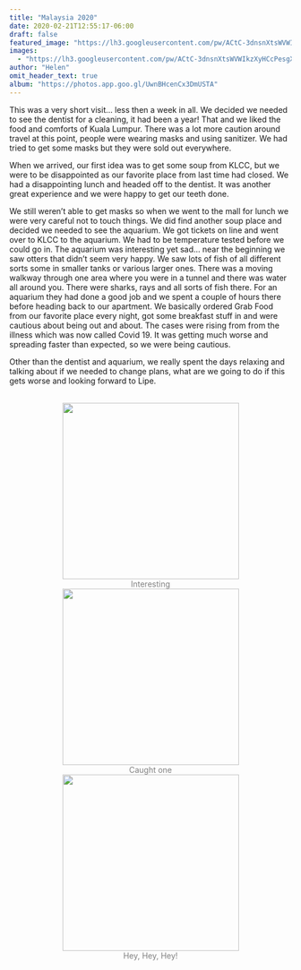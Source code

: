 ```yaml
---
title: "Malaysia 2020"
date: 2020-02-21T12:55:17-06:00
draft: false
featured_image: "https://lh3.googleusercontent.com/pw/ACtC-3dnsnXtsWVWIkzXyHCcPesgXfcUlt_tOYJYkuCHH_fpajMe8OpxjZ1Z22nDcq-WrbnHxoPyEsbkocV13_N2V6-7_28U9JLRXf_55TAG_bCsu5PFqNQqYyKiLXQYGQrXm9Jd5-7-I5YTDSqWiEfeM6w8sA=w1300-h975-no"
images:
  - "https://lh3.googleusercontent.com/pw/ACtC-3dnsnXtsWVWIkzXyHCcPesgXfcUlt_tOYJYkuCHH_fpajMe8OpxjZ1Z22nDcq-WrbnHxoPyEsbkocV13_N2V6-7_28U9JLRXf_55TAG_bCsu5PFqNQqYyKiLXQYGQrXm9Jd5-7-I5YTDSqWiEfeM6w8sA=w1300-h975-no"
author: "Helen"
omit_header_text: true
album: "https://photos.app.goo.gl/UwnBHcenCx3DmUSTA"
---
```


This was a very short visit… less then a week in all. We decided we needed to see the dentist for a cleaning, it had been a year! That and we liked the food and comforts of Kuala Lumpur. There was a lot more caution around travel at this point, people were wearing masks and using sanitizer. We had tried to get some masks but they were sold out everywhere.

When we arrived, our first idea was to get some soup from KLCC, but we were to be disappointed as our favorite place from last time had closed. We had a disappointing lunch and headed off to the dentist. It was another great experience and we were happy to get our teeth done.

We still weren’t able to get masks so when we went to the mall for lunch we were very careful not to touch things. We did find another soup place and decided we needed to see the aquarium. We got tickets on line and went over to KLCC to the aquarium. We had to be temperature tested before we could go in. The aquarium was interesting yet sad… near the beginning we saw otters that didn’t seem very happy. We saw lots of fish of all different sorts some in smaller tanks or various larger ones. There was a moving walkway through one area where you were in a tunnel and there was water all around you. There were sharks, rays and all sorts of fish there. For an aquarium they had done a good job and we spent a couple of hours there before heading back to our apartment. We basically ordered Grab Food from our favorite place every night, got some breakfast stuff in and were cautious about being out and about. The cases were rising from from the illness which was now called Covid 19. It was getting much worse and spreading faster than expected, so we were being cautious.

Other than the dentist and aquarium, we really spent the days relaxing and talking about if we needed to change plans, what are we going to do if this gets worse and looking forward to Lipe.

</br>
<div style="text-align: center">
  <a style="display:inline-block;text-decoration:none;color: grey;" href="https://photos.google.com/share/AF1QipMDI8eCnFJD2AFhI1i7CC90tYOHxY679CDMd02u8ZzxQ8_7KRsn27ypydkYY5Y4iw/photo/AF1QipO0T-CeKSZEjAknGIy-oj3Qn7itKPxKLxBRoHWG?key=UVhIS0ZmV1FCcVpVT3RCOXdsTVF5Z2RXcVFMSjRn" target="_blank"><img loading="lazy" src="https://lh3.googleusercontent.com/pw/ACtC-3fEWA6a1ijLWkQ0sfmUff1HnAOjXvhpSCI35S50UGwrl9E0Zo0fWCB_2Ufz_Uv2YGP1R-Qg2q6pZHSXbvAOwPbkJwyVcN-yuyRa_ZsKL87yYl-ua4qapbD3FkCciwa7LbxxaDJNzjCgQ7YUNYtWfB9bKQ=w315-no" width="315" /><div>Interesting</div></a>
  <a style="display:inline-block;text-decoration:none;color: grey;" href="https://photos.google.com/share/AF1QipMDI8eCnFJD2AFhI1i7CC90tYOHxY679CDMd02u8ZzxQ8_7KRsn27ypydkYY5Y4iw/photo/AF1QipMtZUiS2E-3eCR5Mw0aeaP-Vy0kqFcTG0eF-pJj?key=UVhIS0ZmV1FCcVpVT3RCOXdsTVF5Z2RXcVFMSjRn" target="_blank"><img loading="lazy" src="https://lh3.googleusercontent.com/pw/ACtC-3d-Sqs2XKCzlipQyscp10-MBf3vJ_4eBpqSAEEDE-_u-cYhVKuDRXbm7uxvAm87YxgRxTnesrM64dT6KONX7M2j8FxfDZczWL6qOvcHwkqwCiqNim-vNLThdpF6JJZtHXBqWulpQ5VfUMAdjZV6LnAI4w=w315-no" width="315" /><div>Caught one</div></a>
  <a style="display:inline-block;text-decoration:none;color: grey;" href="https://photos.google.com/share/AF1QipMDI8eCnFJD2AFhI1i7CC90tYOHxY679CDMd02u8ZzxQ8_7KRsn27ypydkYY5Y4iw/photo/AF1QipOLXFGWatnA2s1abOtkz3fk4TKRLWXG2YPwg4RM?key=UVhIS0ZmV1FCcVpVT3RCOXdsTVF5Z2RXcVFMSjRn" target="_blank"><img loading="lazy" src="https://lh3.googleusercontent.com/pw/ACtC-3fXpkj74TvtsC5ZargwiGdMEBCTMC-mJi1ePSTVjjWzOZDK4tI7Eq0ur3Wo5hmBSFUYEYzXJBpm4pKvf9eMKT8_KQwAwVqXnvFRc72TYznlSyUkkytFDWXgmU1Gy1NMm8kgFEt0y3UASBN9L-eKEU36rg=w315-no" width="315" /><div>Hey, Hey, Hey!</div></a>
    </div>
